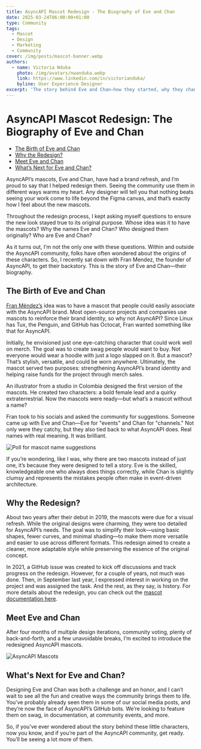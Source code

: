 ```yaml
---
title: AsyncAPI Mascot Redesign - The Biography of Eve and Chan
date: 2025-03-24T06:00:00+01:00
type: Community
tags:
  - Mascot
  - Design
  - Marketing
  - Community
cover: /img/posts/mascot-banner.webp
authors:
  - name: Victoria Nduka
    photo: /img/avatars/nwanduka.webp
    link: https://www.linkedin.com/in/victorianduka/
    byline: User Experience Designer
excerpt: 'The story behind Eve and Chan—how they started, why they changed, and where they’re headed next.'
---
```


# AsyncAPI Mascot Redesign: The Biography of Eve and Chan

- [The Birth of Eve and Chan](#the-birth-of-eve-and-chan)
- [Why the Redesign?](#why-the-redesign)
- [Meet Eve and Chan](#meet-eve-and-chan)
- [What’s Next for Eve and Chan?](#whats-next-for-eve-and-chan)

AsyncAPI’s mascots, Eve and Chan, have had a brand refresh, and I’m proud to say that I helped redesign them. Seeing the community use them in different ways warms my heart. Any designer will tell you that nothing beats seeing your work come to life beyond the Figma canvas, and that’s exactly how I feel about the new mascots.

Throughout the redesign process, I kept asking myself questions to ensure the new look stayed true to its original purpose. Whose idea was it to have the mascots? Why the names Eve and Chan? Who designed them originally? Who are Eve and Chan?

As it turns out, I’m not the only one with these questions. Within and outside the AsyncAPI community, folks have often wondered about the origins of these characters. So, I recently sat down with Fran Mendez, the founder of AsyncAPI, to get their backstory. This is the story of Eve and Chan—their biography.

## The Birth of Eve and Chan

[Fran Méndez’s](https://www.linkedin.com/in/fmvilas) idea was to have a mascot that people could easily associate with the AsyncAPI brand. Most open-source projects and companies use mascots to reinforce their brand identity, so why not AsyncAPI? Since Linux has Tux, the Penguin, and GitHub has Octocat, Fran wanted something like that for AsyncAPI.

Initially, he envisioned just one eye-catching character that could work well on merch. The goal was to create swag people would want to buy. Not everyone would wear a hoodie with just a logo slapped on it. But a mascot? That’s stylish, versatile, and could be worn anywhere.
Ultimately, the mascot served two purposes: strengthening AsyncAPI’s brand identity and helping raise funds for the project through merch sales.

An illustrator from a studio in Colombia designed the first version of the mascots. He created two characters: a bold female lead and a quirky extraterrestrial. Now the mascots were ready—but what’s a mascot without a name?

Fran took to his socials and asked the community for suggestions. Someone came up with Eve and Chan—Eve for "events" and Chan for "channels." Not only were they catchy, but they also tied back to what AsyncAPI does. Real names with real meaning. It was brilliant.

![Poll for mascot name suggestions][poll]

If you’re wondering, like I was, why there are two mascots instead of just one, it’s because they were designed to tell a story. Eve is the skilled, knowledgeable one who always does things correctly, while Chan is slightly clumsy and represents the mistakes people often make in event-driven architecture.

## Why the Redesign?

About two years after their debut in 2019, the mascots were due for a visual refresh. While the original designs were charming, they were too detailed for AsyncAPI’s needs. The goal was to simplify their look—using basic shapes, fewer curves, and minimal shading—to make them more versatile and easier to use across different formats. This redesign aimed to create a cleaner, more adaptable style while preserving the essence of the original concept.

In 2021, a GitHub issue was created to kick off discussions and track progress on the redesign. However, for a couple of years, not much was done. Then, in September last year, I expressed interest in working on the project and was assigned the task. And the rest, as they say, is history. For more details about the redesign, you can check out the [mascot documentation here](https://github.com/asyncapi/brand/blob/e17f6bb7f877d9ae28bb9014a0f9763544f73350/illustrations/mascots/README.md).

## Meet Eve and Chan

After four months of multiple design iterations, community voting, plenty of back-and-forth, and a few unavoidable breaks, I’m excited to introduce the redesigned AsyncAPI mascots.

![AsyncAPI Mascots][mascots]

## What's Next for Eve and Chan?

Designing Eve and Chan was both a challenge and an honor, and I can’t wait to see all the fun and creative ways the community brings them to life. You’ve probably already seen them in some of our social media posts, and they’re now the face of AsyncAPI’s GitHub bots. We’re looking to feature them on swag, in documentation, at community events, and more.

So, if you’ve ever wondered about the story behind these little characters, now you know, and if you’re part of the AsyncAPI community, get ready. You’ll be seeing a lot more of them.

[poll]: /img/posts/mascot-poll.webp 'Poll for mascot name suggestions'
[mascots]: /img/posts/mascots.webp 'AsyncAPI Mascots'
